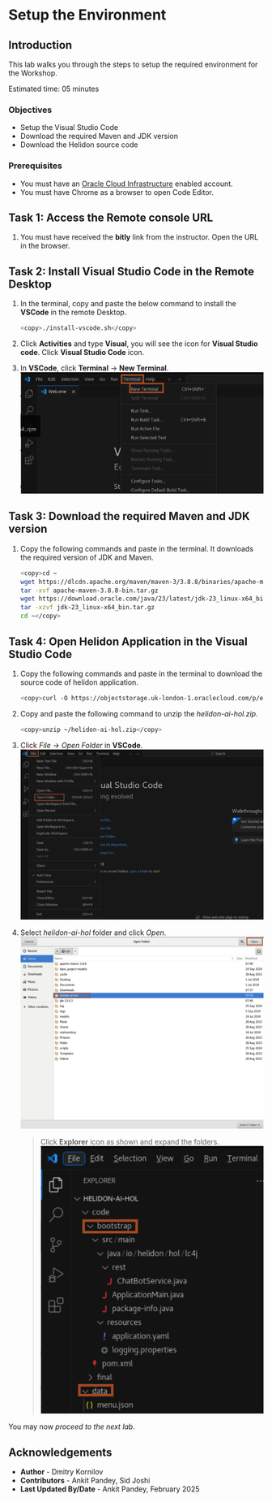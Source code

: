 # Setup the Environment

## Introduction

This lab walks you through the steps to setup the required environment for the Workshop.

Estimated time: 05 minutes

### Objectives

* Setup the Visual Studio Code
* Download the required Maven and JDK version
* Download the Helidon source code

### Prerequisites

* You must have an [Oracle Cloud Infrastructure](https://cloud.oracle.com/en_US/cloud-infrastructure) enabled account.
* You must have Chrome as a browser to open Code Editor.



## Task 1: Access the Remote console URL

1. You must have received the **bitly** link from the instructor. Open the URL in the browser.

## Task 2: Install Visual Studio Code in the Remote Desktop


1. In the terminal, copy and paste the below command to install the **VSCode** in the remote Desktop.
    ```bash
    <copy>./install-vscode.sh</copy>
    ```

2. Click **Activities** and type **Visual**, you will see the icon for **Visual Studio code**. Click **Visual Studio Code** icon.

    
3. In **VSCode**, click **Terminal** -> **New Terminal**.
    ![Open Terminal](images/open-terminal.png)


## Task 3: Download the required Maven and JDK version

1. Copy the following commands and paste in the terminal. It downloads the required version of JDK and Maven.

    ```bash
    <copy>cd ~
    wget https://dlcdn.apache.org/maven/maven-3/3.8.8/binaries/apache-maven-3.8.8-bin.tar.gz
    tar -xvf apache-maven-3.8.8-bin.tar.gz
    wget https://download.oracle.com/java/23/latest/jdk-23_linux-x64_bin.tar.gz
    tar -xzvf jdk-23_linux-x64_bin.tar.gz
    cd ~</copy>
    ```

## Task 4: Open Helidon Application in the Visual Studio Code

1.  Copy the following commands and paste in the terminal to download the source code of helidon application.

    ```bash
    <copy>curl -O https://objectstorage.uk-london-1.oraclecloud.com/p/eVD6cUQpRms3iic_ZM4_si54wtIsFTNQUns-_U_HR7ofwQRj4m7qR76IMXDEEFqt/n/lrv4zdykjqrj/b/ankit-bucket/o/helidon-ai-hol.zip</copy>
    ```
    
2. Copy and paste the following command to unzip the *helidon-ai-hol.zip*.
    ```bash
    <copy>unzip ~/helidon-ai-hol.zip</copy>
    ```

3. Click *File* -> *Open Folder* in **VSCode**.
    ![Open Project](images/open-project.png)

4. Select *helidon-ai-hol* folder and click *Open*.
    ![Helidon Project](images/helidon-project.png)

    > Click **Explorer** icon as shown and expand the folders.
        ![open explorer](images/open-explorer.png)

You may now *proceed to the next lab*.


## Acknowledgements

* **Author** - Dmitry Kornilov
* **Contributors** - Ankit Pandey, Sid Joshi
* **Last Updated By/Date** - Ankit Pandey, February 2025